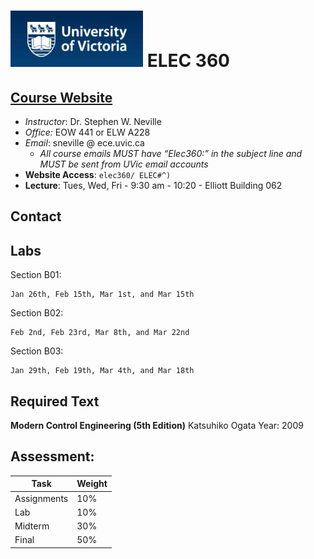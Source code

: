 # ![](img/uvicLogo.jpeg) ELEC 360 
## [Course Website](http://www.ece.uvic.ca/~sneville/Teaching/index.shtml)
- _Instructor_: Dr. Stephen W.  Neville
- _Office:_ EOW 441 or  ELW A228
- _Email_: sneville @ ece.uvic.ca
    - _All   course  emails  MUST have   “Elec360:”  in  the subject line    and MUST be sent    from    UVic    email   accounts_
- __Website Access__: `elec360/ ELEC#^)`
- __Lecture__: Tues, Wed, Fri - 9:30 am - 10:20 - Elliott Building 062

## Contact

## Labs
Section B01:

    Jan 26th, Feb 15th, Mar 1st, and Mar 15th
Section B02:

    Feb 2nd, Feb 23rd, Mar 8th, and Mar 22nd
Section B03:

    Jan 29th, Feb 19th, Mar 4th, and Mar 18th
## Required    Text
__Modern   Control Engineering (5th Edition)__
Katsuhiko   Ogata
Year: 2009

## Assessment:

| Task        | Weight |
|-------------|--------|
| Assignments | 10%    |
| Lab         | 10%    |
| Midterm     | 30%    |
| Final       | 50%    |

